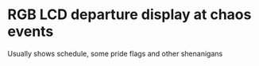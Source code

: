 # RGB LCD departure display at chaos events

Usually shows schedule, some pride flags and other shenanigans